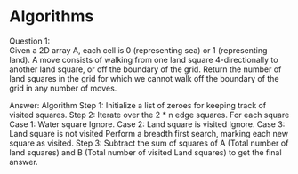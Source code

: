# Algorithms

Question 1:\
Given a 2D array A, each cell is 0 (representing sea) or 1 (representing land).
A move consists of walking from one land square 4-directionally to another land square, or off the boundary of the grid.
Return the number of land squares in the grid for which we cannot walk off the boundary of the grid in any number of moves.

Answer:
Algorithm 
Step 1: Initialize a list of zeroes for keeping track of visited squares.
Step 2: Iterate over the 2 * n edge squares. For each square 
  Case 1: Water square
    Ignore.
  Case 2: Land square is visited 
    Ignore.
  Case 3: Land square is not visited
    Perform a breadth first search, marking each new square as visited.
Step 3: Subtract the sum of squares of A (Total number of land squares) and B (Total number of visited Land squares) to get the final answer.
